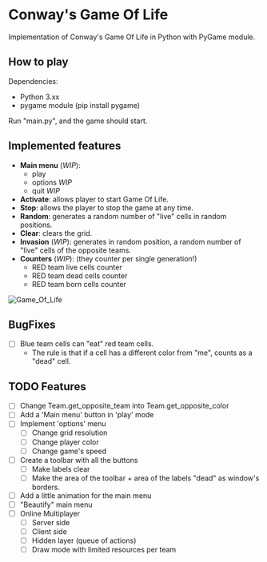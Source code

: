 # Conway's Game Of Life
Implementation of Conway's Game Of Life in Python with PyGame module.

## How to play
Dependencies:
- Python 3.xx
- pygame module (pip install pygame)

Run "main.py", and the game should start.

## Implemented features
- **Main menu** (*WIP*):
  - play
  - options _WIP_
  - quit _WIP_
- **Activate**: allows player to start Game Of Life.
- **Stop**: allows the player to stop the game at any time.
- **Random**: generates a random number of "live" cells in random positions.
- **Clear**: clears the grid.
- **Invasion** (*WIP*): generates in random position, a random number of "live" cells of the opposite teams.
- **Counters** (*WIP*): (they counter per single generation!)
  - RED team live cells counter
  - RED team dead cells counter
  - RED team born cells counter

![Game_Of_Life](https://github.com/gabbobersi/Conway_game_of_life/assets/65022671/6018a1a1-4013-47a6-8d2e-ce1dd4331897)

## BugFixes
- [ ] Blue team cells can "eat" red team cells.
  - The rule is that if a cell has a different color from "me", counts as a "dead" cell.

## TODO Features
- [ ] Change Team.get_opposite_team into Team.get_opposite_color
- [ ] Add a 'Main menu' button in 'play' mode
- [ ] Implement 'options' menu
  - [ ] Change grid resolution
  - [ ] Change player color
  - [ ] Change game's speed
- [ ] Create a toolbar with all the buttons
  - [ ] Make labels clear
  - [ ] Make the area of the toolbar + area of the labels "dead" as window's borders.
- [ ] Add a little animation for the main menu
- [ ] "Beautify" main menu
- [ ] Online Multiplayer
  - [ ] Server side
  - [ ] Client side
  - [ ] Hidden layer (queue of actions)
  - [ ] Draw mode with limited resources per team 
